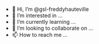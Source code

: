 - 👋 Hi, I’m @gsl-freddyhauteville
- 👀 I’m interested in ...
- 🌱 I’m currently learning ...
- 💞️ I’m looking to collaborate on ...
- 📫 How to reach me ...

<!---
gsl-freddyhauteville/gsl-freddyhauteville is a ✨ special ✨ repository because its `README.md` (this file) appears on your GitHub profile.
You can click the Preview link to take a look at your changes.
--->
